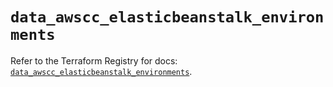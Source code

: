 # `data_awscc_elasticbeanstalk_environments`

Refer to the Terraform Registry for docs: [`data_awscc_elasticbeanstalk_environments`](https://registry.terraform.io/providers/hashicorp/awscc/0.70.0/docs/data-sources/elasticbeanstalk_environments).
